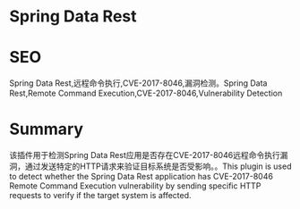 # Spring Data Rest
# SEO
Spring Data Rest,远程命令执行,CVE-2017-8046,漏洞检测。Spring Data Rest,Remote Command Execution,CVE-2017-8046,Vulnerability Detection
# Summary
该插件用于检测Spring Data Rest应用是否存在CVE-2017-8046远程命令执行漏洞，通过发送特定的HTTP请求来验证目标系统是否受影响。。This plugin is used to detect whether the Spring Data Rest application has CVE-2017-8046 Remote Command Execution vulnerability by sending specific HTTP requests to verify if the target system is affected.
